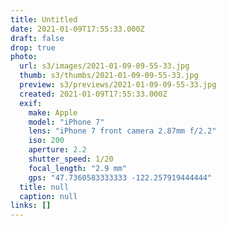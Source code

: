 ```yaml
---
title: Untitled
date: 2021-01-09T17:55:33.000Z
draft: false
drop: true
photo:
  url: s3/images/2021-01-09-09-55-33.jpg
  thumb: s3/thumbs/2021-01-09-09-55-33.jpg
  preview: s3/previews/2021-01-09-09-55-33.jpg
  created: 2021-01-09T17:55:33.000Z
  exif:
    make: Apple
    model: "iPhone 7"
    lens: "iPhone 7 front camera 2.87mm f/2.2"
    iso: 200
    aperture: 2.2
    shutter_speed: 1/20
    focal_length: "2.9 mm"
    gps: "47.7360583333333 -122.257919444444"
  title: null
  caption: null
links: []
---
```

